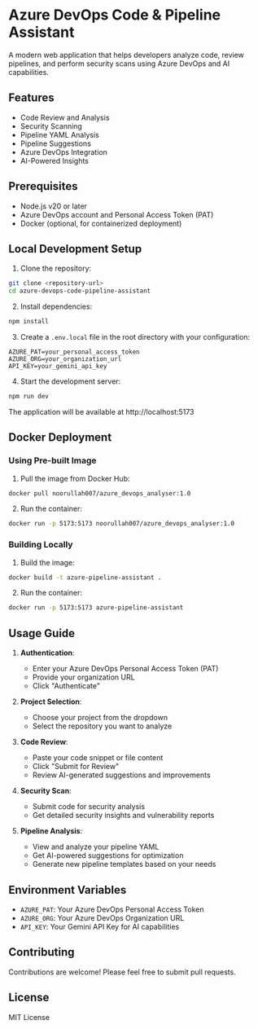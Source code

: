 # Azure DevOps Code & Pipeline Assistant

A modern web application that helps developers analyze code, review pipelines, and perform security scans using Azure DevOps and AI capabilities.

## Features

- Code Review and Analysis
- Security Scanning
- Pipeline YAML Analysis
- Pipeline Suggestions
- Azure DevOps Integration
- AI-Powered Insights

## Prerequisites

- Node.js v20 or later
- Azure DevOps account and Personal Access Token (PAT)
- Docker (optional, for containerized deployment)

## Local Development Setup

1. Clone the repository:
```bash
git clone <repository-url>
cd azure-devops-code-pipeline-assistant
```

2. Install dependencies:
```bash
npm install
```

3. Create a `.env.local` file in the root directory with your configuration:
```env
AZURE_PAT=your_personal_access_token
AZURE_ORG=your_organization_url
API_KEY=your_gemini_api_key
```

4. Start the development server:
```bash
npm run dev
```

The application will be available at http://localhost:5173

## Docker Deployment

### Using Pre-built Image

1. Pull the image from Docker Hub:
```bash
docker pull noorullah007/azure_devops_analyser:1.0
```

2. Run the container:
```bash
docker run -p 5173:5173 noorullah007/azure_devops_analyser:1.0
```

### Building Locally

1. Build the image:
```bash
docker build -t azure-pipeline-assistant .
```

2. Run the container:
```bash
docker run -p 5173:5173 azure-pipeline-assistant
```

## Usage Guide

1. **Authentication**:
   - Enter your Azure DevOps Personal Access Token (PAT)
   - Provide your organization URL
   - Click "Authenticate"

2. **Project Selection**:
   - Choose your project from the dropdown
   - Select the repository you want to analyze

3. **Code Review**:
   - Paste your code snippet or file content
   - Click "Submit for Review"
   - Review AI-generated suggestions and improvements

4. **Security Scan**:
   - Submit code for security analysis
   - Get detailed security insights and vulnerability reports

5. **Pipeline Analysis**:
   - View and analyze your pipeline YAML
   - Get AI-powered suggestions for optimization
   - Generate new pipeline templates based on your needs

## Environment Variables

- `AZURE_PAT`: Your Azure DevOps Personal Access Token
- `AZURE_ORG`: Your Azure DevOps Organization URL
- `API_KEY`: Your Gemini API Key for AI capabilities

## Contributing

Contributions are welcome! Please feel free to submit pull requests.

## License

MIT License
